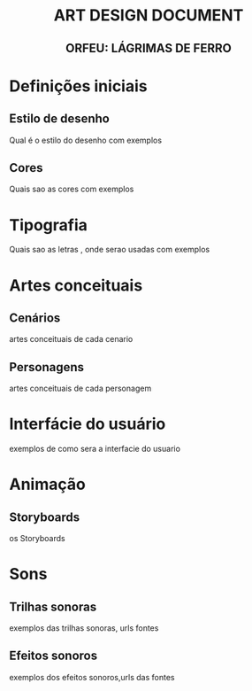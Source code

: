 <h1 align="center">ART DESIGN DOCUMENT</h1>
<h2 align="center">ORFEU: LÁGRIMAS DE FERRO</h2>

# Definições iniciais
## Estilo de desenho

<p>Qual é o estilo do desenho com exemplos</p>

## Cores

<p>Quais sao as cores com exemplos</p>

# Tipografia

<p>Quais sao as letras , onde serao usadas com exemplos</p>

# Artes conceituais
## Cenários

<p>artes conceituais de cada cenario</p>

## Personagens

<p>artes conceituais de cada personagem </p>

# Interfácie do usuário

<p>exemplos de como sera a interfacie do usuario</p>

# Animação

## Storyboards

<p>os Storyboards</p>

# Sons

## Trilhas sonoras

<p>exemplos das trilhas sonoras, urls fontes</p>

## Efeitos sonoros

<p>exemplos dos efeitos sonoros,urls das fontes</p>



